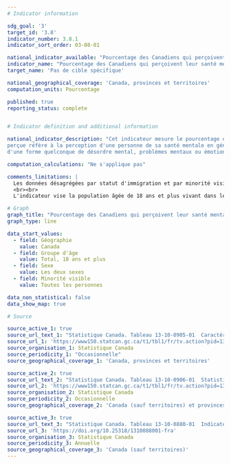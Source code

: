 ```yaml
---
# Indicator information

sdg_goal: '3'
target_id: '3.8'
indicator_number: 3.8.1
indicator_sort_order: 03-08-01

national_indicator_available: "Pourcentage des Canadiens qui perçoivent leur santé mentale comme très bonne ou excellente"
indicator_name: "Pourcentage des Canadiens qui perçoivent leur santé mentale comme très bonne ou excellente"
target_name: 'Pas de cible spécifique'

national_geographical_coverage: 'Canada, provinces et territoires'
computation_units: Pourcentage

published: true
reporting_status: complete


# Indicator definition and additional information

national_indicator_description: "Cet indicateur mesure le pourcentage de la population qui perçoivent leur santé mentale comme très bonne ou excellente. La santé mentale 
perçue réfère à la perception d'une personne de sa santé mentale en général. L'état de santé mentale perçu fournit une indication générale de la population qui souffre 
d'une forme quelconque de désordre mental, problèmes mentaux ou émotionnels ou de détresse. Ces troubles ne sont pas nécessairement reflétés dans la santé perçue."

computation_calculations: "Ne s'applique pas"

comments_limitations: |
  Les données désagrégées par statut d'immigration et par minorité visible ne sont disponibles qu'à partir de 2022.
  <br><br>
  L'indicateur vise la population âgée de 18 ans et plus vivant dans les dix provinces et les trois territoires. Sont exclus du champ de l'enquête les personnes vivant dans les réserves indiennes et autres peuplements autochtones des provinces, les membres à temps plein des Forces canadiennes, la population vivant en établissement et les personnes vivant dans les régions sociosanitaires : Région du Nunavik et Région des Terres-Cries-de-la-Baie-James au Québec. Ensemble, ces exclusions représentent moins de 3 % de la population canadienne âgée de 18 ans et plus.

# Graph
graph_title: "Pourcentage des Canadiens qui perçoivent leur santé mentale comme très bonne ou excellente"
graph_type: line

data_start_values:
  - field: Géographie
    value: Canada
  - field: Groupe d'âge
    value: Total, 18 ans et plus
  - field: Sexe
    value: Les deux sexes
  - field: Minorité visible
    value: Toutes les personnes

data_non_statistical: false
data_show_map: true

# Source

source_active_1: true
source_url_text_1: "Statistique Canada. Tableau 13-10-0905-01  Caractéristiques de la santé, estimations annuelles"
source_url_1: 'https://www150.statcan.gc.ca/t1/tbl1/fr/tv.action?pid=1310090501'
source_organisation_1: Statistique Canada
source_periodicity_1: "Occasionnelle"
source_geographical_coverage_1: 'Canada, provinces et territoires'

source_active_2: true
source_url_text_2: "Statistique Canada. Tableau 13-10-0906-01  Statistiques d'indicateurs de la santé, estimations annuelles, selon le quintile de revenu du ménage et le plus haut niveau de scolarité du ménage"
source_url_2: 'https://www150.statcan.gc.ca/t1/tbl1/fr/tv.action?pid=1310090601'
source_organisation_2: Statistique Canada
source_periodicity_2: Occasionnelle
source_geographical_coverage_2: 'Canada (sauf territoires) et provinces'

source_active_3: true
source_url_text_3: "Statistique Canada. Tableau 13-10-0880-01  Indicateurs de santé selon la minorité visible et certaines caractéristiques sociodémographiques : Canada sauf les territoires, estimations annuelles"
source_url_3: 'https://doi.org/10.25318/1310088001-fra'
source_organisation_3: Statistique Canada
source_periodicity_3: Annuelle
source_geographical_coverage_3: 'Canada (sauf territoires)'
---
```


